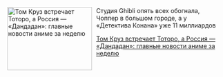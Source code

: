 <!--2025-05-17 11:45:39-->
<div class="yb">
  <div class="rss kino_kino"><a href="https://www.kino-teatr.ru/kino/news/y2025/5-17/37722/" title="Том Круз встречает Тоторо, а Россия — «Дандадан»: главные новости аниме за неделю"><img src="https://www.kino-teatr.ru/news/2/2/37722/poster.jpg" width="196" height="147" align="left" hspace="5" style="margin: 0px 10px 0px 5px" alt="Том Круз встречает Тоторо, а Россия — «Дандадан»: главные новости аниме за неделю"/></a>Студия Ghibli опять всех обогнала, Чоппер в большом городе, а у «Детектива Конана» уже 11 миллиардов <p class="titl"><a href="https://www.kino-teatr.ru/kino/news/y2025/5-17/37722/">Том Круз встречает Тоторо, а Россия — «Дандадан»: главные новости аниме за неделю</a></p></div>
</div>
